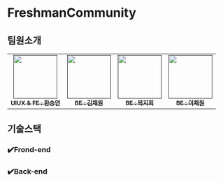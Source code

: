 # FreshmanCommunity


## 팀원소개
<table>
  <tbody>
    <tr>
      <td align="center"><a href=""><img src=""width=100px;" alt=""/><br /><sub><b>UIUX & FE : 한승연 </b></sub></a><br /></td>
      <td align="center"><a href=""><img src="" width="100px;" alt=""/><br /><sub><b>BE : 김채원</b></sub></a><br /></td>
      <td align="center"><a href=""><img src="" width="100px;" alt=""/><br /><sub><b>BE : 복지희</b></sub></a><br /></td>
      <td align="center"><a href=""><img src="" width="100px;" alt=""/><br /><sub><b>BE : 이채원</b></sub></a><br /></td>
     <tr/>
  </tbody>
</table>

## 기술스택

### ✔️Frond-end

### ✔️Back-end
